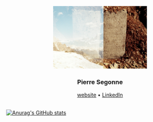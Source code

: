 <div align="center">
  <img src="assets/header.jpeg" width="50%" alt="pretty pls">
</div>

<h3 align="center">Pierre Segonne</h3>

<div align="center">
  <a href="https://pierresegonne.com/">website</a>
  •
  <a href="https://linkedin.com/in/psegonne">LinkedIn</a>
  <br />
  <br />
</div>

[![Anurag's GitHub stats](https://github-readme-stats.vercel.app/api?username=pierresegonne)](https://github.com/anuraghazra/github-readme-stats)

<!--
**pierresegonne/pierresegonne** is a ✨ _special_ ✨ repository because its `README.md` (this file) appears on your GitHub profile.

Here are some ideas to get you started:

- 🔭 I’m currently working on ...
- 🌱 I’m currently learning ...
- 👯 I’m looking to collaborate on ...
- 🤔 I’m looking for help with ...
- 💬 Ask me about ...
- 📫 How to reach me: ...
- 😄 Pronouns: ...
- ⚡ Fun fact: ...
-->
